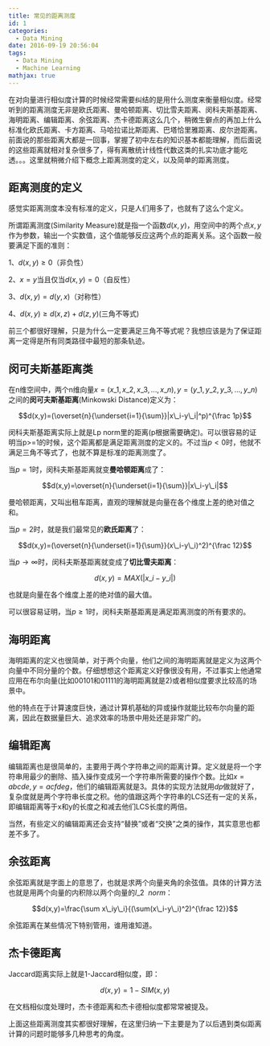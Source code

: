 ```yaml
---
title: 常见的距离测度
id: 1
categories:
  - Data Mining
date: 2016-09-19 20:56:04
tags:
  - Data Mining
  - Machine Learning
mathjax: true
---
```


在对向量进行相似度计算的时候经常需要纠结的是用什么测度来衡量相似度。经常听到的距离测度无非是欧氏距离、曼哈顿距离、切比雪夫距离、闵科夫斯基距离、海明距离、编辑距离、余弦距离、杰卡德距离这么几个，稍微生僻点的再加上什么标准化欧氏距离、卡方距离、马哈拉诺比斯距离、巴塔恰里雅距离、皮尔逊距离。前面说的那些距离大都是一回事，掌握了初中左右的知识基本都能理解，而后面说的这些距离就相对复杂很多了，得有离散统计线性代数这类的扎实功底才能吃透。。。这里就稍微介绍下概念上距离测度的定义，以及简单的距离测度。

## 距离测度的定义

感觉实距离测度本没有标准的定义，只是人们用多了，也就有了这么个定义。

所谓距离测度(Similarity Measure)就是指一个函数$d(x,y)$，用空间中的两个点$x,y$作为参数，输出一个实数值，这个值能够反应这两个点的距离关系。这个函数一般要满足下面的准则：

1、$d(x,y)\geq 0$（非负性）

2、$x=y$当且仅当$d(x,y)=0$（自反性）

3、$d(x,y)=d(y,x)$（对称性）

4、$d(x,y)\geq d(x,z)+d(z,y)$(三角不等式)

前三个都很好理解，只是为什么一定要满足三角不等式呢？我想应该是为了保证距离一定得是所有同类路径中最短的那条轨迹。

## 闵可夫斯基距离类

在n维空间中，两个n维向量$x=(x\_1,x\_2,x\_3,...,x\_n),y=(y\_1,y\_2,y\_3,...,y\_n)$之间的**闵可夫斯基距离**(Minkowski <wbr />Distance)定义为：

$$d(x,y)=(\overset{n}{\underset{i=1}{\sum}}|x\_i-y\_i|^p)^{\frac 1p}$$

闵科夫斯基距离实际上就是Lp norm里的距离(p根据需要确定)。可以很容易的证明当p>=1的时候，这个距离都是满足距离测度的定义的。不过当$p<0$时，他就不满足三角不等式了，也就不算是标准的距离测度了。

当$p=1$时，闵科夫斯基距离就变**曼哈顿距离**成了：

$$d(x,y)=\overset{n}{\underset{i=1}{\sum}}|x\_i-y\_i|$$

曼哈顿距离，又叫出租车距离，直观的理解就是向量在各个维度上差的绝对值之和。

当$p=2$时，就是我们最常见的**欧氏距离**了：

$$d(x,y)=(\overset{n}{\underset{i=1}{\sum}}(x\_i-y\_i)^2)^{\frac 12}$$

当$p\to\infty$时，闵科夫斯基距离就变成了**切比雪夫距离**：

$$d(x,y)=MAX(|x\_i-y\_i|)$$

也就是向量在各个维度上差的绝对值的最大值。

可以很容易证明，当$p\geq 1$时，闵科夫斯基距离是满足距离测度的所有要求的。

## 海明距离

海明距离的定义也很简单，对于两个向量，他们之间的海明距离就是定义为这两个向量中不同分量的个数。仔细想想这个距离定义好像很没有用，不过事实上他通常应用在布尔向量(比如00101和01111的海明距离就是2)或者相似度要求比较高的场景中。

他的特点在于计算速度巨快，通过计算机基础的异或操作就能比较布尔向量的距离，因此在数据量巨大、追求效率的场景中用处还是非常广的。

## 编辑距离

编辑距离也是很简单的，主要用于两个字符串之间的距离计算。定义就是将一个字符串用最少的删除、插入操作变成另一个字符串所需要的操作个数。比如$x=abcde,y=acfdeg$，他们的编辑距离就是3。具体的实现方法就用$dp$做就好了，复杂度就是两个字符串长度之积。他的值跟这两个字符串的LCS还有一定的关系，即编辑距离等于x和y的长度之和减去他们LCS长度的两倍。

当然，有些定义的编辑距离还会支持“替换”或者“交换”之类的操作，其实意思也都差不多了。

## 余弦距离

余弦距离就是字面上的意思了，也就是求两个向量夹角的余弦值。具体的计算方法也就是用两个向量的内积除以两个向量的$l\_2\ \ norm$：

$$d(x,y)=\frac{\sum x\_iy\_i}{(\sum(x\_i-y\_i)^2)^{\frac 12}}$$

余弦距离在某些情况下特别管用，谁用谁知道。

## 杰卡德距离

Jaccard距离实际上就是1-Jaccard相似度，即：

$$d(x,y)=1-SIM(x,y)$$

在文档相似度处理时，杰卡德距离和杰卡德相似度都常常被提及。


上面这些距离测度其实都很好理解，在这里归纳一下主要是为了以后遇到类似距离计算的问题时能够多几种思考的角度。
